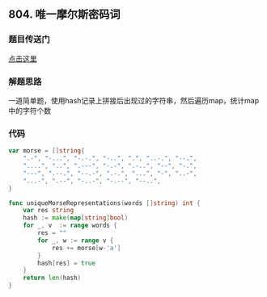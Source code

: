 ## 804. 唯一摩尔斯密码词

### 题目传送门

[点击这里](https://leetcode-cn.com/problems/unique-morse-code-words/)

### 解题思路

一道简单题，使用hash记录上拼接后出现过的字符串，然后遍历map，统计map中的字符个数

### 代码

```go
var morse = []string{
    ".-", "-...", "-.-.", "-..", ".", "..-.", "--.",
    "....", "..", ".---", "-.-", ".-..", "--", "-.",
    "---", ".--.", "--.-", ".-.", "...", "-", "..-",
    "...-", ".--", "-..-", "-.--", "--..",
}

func uniqueMorseRepresentations(words []string) int {
    var res string
    hash := make(map[string]bool)
    for _, v  := range words {
        res = ""
        for _, w := range v {
            res += morse[w-'a']
        }
        hash[res] = true
    }
    return len(hash)
}

```